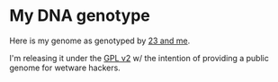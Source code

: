 # My DNA genotype

Here is my genome as genotyped by [23 and me](https://www.23andme.com). 

I'm releasing it under the [GPL v2](https://www.gnu.org/licenses/old-licenses/gpl-2.0.en.html) w/ the intention of providing a public genome for wetware hackers.
